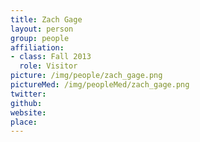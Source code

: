 ```yaml
---
title: Zach Gage
layout: person
group: people
affiliation:
- class: Fall 2013
  role: Visitor
picture: /img/people/zach_gage.png
pictureMed: /img/peopleMed/zach_gage.png
twitter:
github:
website:
place:
---
```

